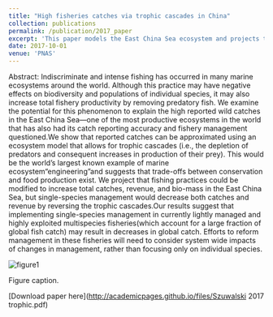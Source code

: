 ```yaml
---
title: "High fisheries catches via trophic cascades in China"
collection: publications
permalink: /publication/2017_paper
excerpt: 'This paper models the East China Sea ecosystem and projects the impacts of potential fisheries reform.'
date: 2017-10-01
venue: 'PNAS'
---
```

Abstract: Indiscriminate and intense fishing has occurred in many marine ecosystems around the world. Although this practice may have negative effects on biodiversity and populations of individual species, it may also increase total fishery productivity by removing predatory fish. We examine the potential for this phenomenon to explain the high reported wild catches in the East China Sea—one of the most productive ecosystems in the world that has also had its catch reporting accuracy and fishery management questioned.We show that reported catches can be approximated using an ecosystem model that allows for trophic cascades (i.e., the depletion of predators and consequent increases in production of their prey). This would be the world’s largest known example of marine ecosystem“engineering”and suggests that trade-offs between conservation and food production exist. We project that fishing practices could be modified to increase total catches, revenue, and bio-mass in the East China Sea, but single-species management would decrease both catches and revenue by reversing the trophic cascades.Our results suggest that implementing single-species management in currently lightly managed and highly exploited multispecies fisheries(which account for a large fraction of global fish catch) may result in decreases in global catch. Efforts to reform management in these fisheries will need to consider system wide impacts of changes in management, rather than focusing only on individual species.

![figure1](https://szuwalski.github.io/files/trophic.png)

Figure caption. 

[Download paper here](http://academicpages.github.io/files/Szuwalski 2017 trophic.pdf)

